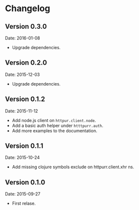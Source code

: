 # Changelog #


## Version 0.3.0 ##

Date: 2016-01-08

- Upgrade dependencies.


## Version 0.2.0 ##

Date: 2015-12-03

- Upgrade dependencies.


## Version 0.1.2 ##

Date: 2015-11-12

- Add node.js client on `httpur.client.node`.
- Add a basic auth helper under `htttpurr.auth`.
- Add more examples to the documentation.


## Version 0.1.1 ##

Date: 2015-10-24

- Add missing clojure symbols exclude on httpurr.client.xhr ns.


## Version 0.1.0 ##

Date: 2015-09-27

- First relase.
